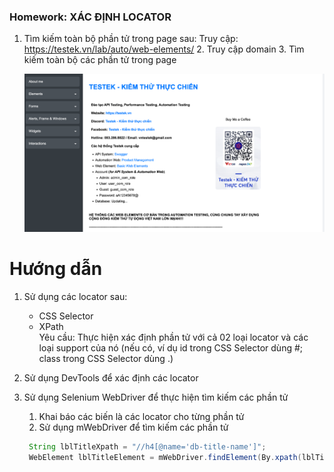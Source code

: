 ### Homework: XÁC ĐỊNH LOCATOR

1. Tìm kiếm toàn bộ phần tử trong page sau:
   Truy cập: https://testek.vn/lab/auto/web-elements/
   2. Truy cập domain
   3. Tìm kiếm toàn bộ các phần tử trong page
   
   ![homepage.png](../../../../../../resources/data/study/homepage.png)
# Hướng dẫn
1. Sử dụng các locator sau:
   - CSS Selector
   - XPath <br/>
   Yêu cầu: Thực hiện xác định phần tử với cả 02 loại locator và các loại support của nó (nếu có, ví dụ id trong CSS Selector dùng #; class trong CSS Selector dùng .)
   
2. Sử dụng DevTools để xác định các locator
3. Sử dụng Selenium WebDriver để thực hiện tìm kiếm các phần tử
   1. Khai báo các biến là các locator cho từng phần tử
   2. Sử dụng mWebDriver để tìm kiếm các phần tử
   ```java
    String lblTitleXpath = "//h4[@name='db-title-name']";
    WebElement lblTitleElement = mWebDriver.findElement(By.xpath(lblTitleXpath));
    ```